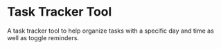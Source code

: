 # Task Tracker Tool

A task tracker tool to help organize tasks with a specific day and time as well as toggle reminders.
